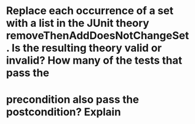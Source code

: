 # Replace each occurrence of a set with a list in the JUnit theory removeThenAddDoesNotChangeSet. Is the resulting theory valid or invalid? How many of the tests that pass the
# precondition also pass the postcondition? Explain
